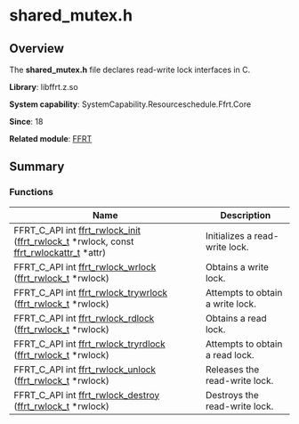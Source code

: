 # shared_mutex.h


## Overview

The **shared_mutex.h** file declares read-write lock interfaces in C.

**Library**: libffrt.z.so

**System capability**: SystemCapability.Resourceschedule.Ffrt.Core

**Since**: 18

**Related module**: [FFRT](_f_f_r_t.md)


## Summary


### Functions

| Name| Description| 
| -------- | -------- |
| FFRT_C_API int [ffrt_rwlock_init](_f_f_r_t.md#ffrt_rwlock_init) ([ffrt_rwlock_t](ffrt__rwlock__t.md) \*rwlock, const [ffrt_rwlockattr_t](ffrt__rwlockattr__t.md) \*attr) | Initializes a read-write lock. | 
| FFRT_C_API int [ffrt_rwlock_wrlock](_f_f_r_t.md#ffrt_rwlock_wrlock) ([ffrt_rwlock_t](ffrt__rwlock__t.md) \*rwlock) | Obtains a write lock. | 
| FFRT_C_API int [ffrt_rwlock_trywrlock](_f_f_r_t.md#ffrt_rwlock_trywrlock) ([ffrt_rwlock_t](ffrt__rwlock__t.md) \*rwlock) | Attempts to obtain a write lock. | 
| FFRT_C_API int [ffrt_rwlock_rdlock](_f_f_r_t.md#ffrt_rwlock_rdlock) ([ffrt_rwlock_t](ffrt__rwlock__t.md) \*rwlock) | Obtains a read lock. | 
| FFRT_C_API int [ffrt_rwlock_tryrdlock](_f_f_r_t.md#ffrt_rwlock_tryrdlock) ([ffrt_rwlock_t](ffrt__rwlock__t.md) \*rwlock) | Attempts to obtain a read lock. | 
| FFRT_C_API int [ffrt_rwlock_unlock](_f_f_r_t.md#ffrt_rwlock_unlock) ([ffrt_rwlock_t](ffrt__rwlock__t.md) \*rwlock) | Releases the read-write lock. | 
| FFRT_C_API int [ffrt_rwlock_destroy](_f_f_r_t.md#ffrt_rwlock_destroy) ([ffrt_rwlock_t](ffrt__rwlock__t.md) \*rwlock) | Destroys the read-write lock. | 

